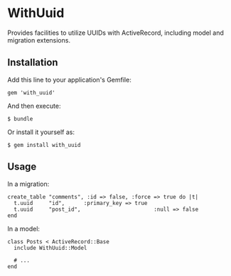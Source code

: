 # WithUuid

Provides facilities to utilize UUIDs with ActiveRecord, including model and migration extensions.


## Installation

Add this line to your application's Gemfile:

    gem 'with_uuid'

And then execute:

    $ bundle

Or install it yourself as:

    $ gem install with_uuid


## Usage

In a migration:

    create_table "comments", :id => false, :force => true do |t|
      t.uuid     "id",      :primary_key => true 
      t.uuid     "post_id",                       :null => false
    end

In a model:

    class Posts < ActiveRecord::Base
      include WithUuid::Model

      # ...
    end
